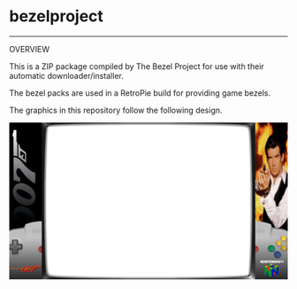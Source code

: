 # bezelproject

-------
OVERVIEW

This is a ZIP package compiled by The Bezel Project for use with their automatic downloader/installer.

The bezel packs are used in a RetroPie build for providing game bezels.

The graphics in this repository follow the following design.

![Sample bezel](https://github.com/thebezelproject/bezelproject-N64/blob/master/retroarch/overlay/GameBezels/N64/GoldenEye%20007%20(USA).png?raw=true)
